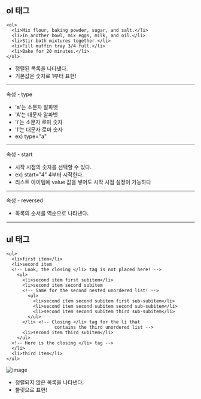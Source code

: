 ## ol 태그
~~~
<ol>
  <li>Mix flour, baking powder, sugar, and salt.</li>
  <li>In another bowl, mix eggs, milk, and oil.</li>
  <li>Stir both mixtures together.</li>
  <li>Fill muffin tray 3/4 full.</li>
  <li>Bake for 20 minutes.</li>
</ol>
~~~
* 정렬된 목록을 나타낸다.
* 기본값은 숫자로 1부터 표현!
***
속성 - type
- 'a'는 소문자 알파벳
- 'A'는 대문자 알파벳
- 'i'는 소문자 로마 숫자
- 'I'는 대문자 로마 숫자
- ex) type="a" 
***
속성 - start
* 시작 시점의 숫자를 선택할 수 있다.
* ex) start="4" 4부터 시작한다. 
* 리스트 아이템에 value 값을 넣어도 시작 시점 설정이 가능하다
***
속성 - reversed
* 목록의 순서를 역순으로 나타낸다.   
***
   
## ul 태그
~~~
<ul>
  <li>first item</li>
  <li>second item
  <!-- Look, the closing </li> tag is not placed here! -->
    <ul>
      <li>second item first subitem</li>
      <li>second item second subitem
      <!-- Same for the second nested unordered list! -->
        <ul>
          <li>second item second subitem first sub-subitem</li>
          <li>second item second subitem second sub-subitem</li>
          <li>second item second subitem third sub-subitem</li>
        </ul>
      </li> <!-- Closing </li> tag for the li that
                  contains the third unordered list -->
      <li>second item third subitem</li>
    </ul>
  <!-- Here is the closing </li> tag -->
  </li>
  <li>third item</li>
</ul>
~~~
![image](https://user-images.githubusercontent.com/58898466/131293969-eb31c3ea-d792-4ea1-af0f-1e89644584d0.png)

* 정렬되지 않은 목록을 나타낸다.
* 불릿으로 표현!
